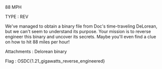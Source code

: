 88 MPH

TYPE : REV

We've managed to obtain a binary file from Doc's time-traveling DeLorean, but we can't seem to understand its purpose. Your mission is to reverse engineer this binary and uncover its secrets. Maybe you'll even find a clue on how to hit 88 miles per hour!

Attachments : Delorean binary

Flag : OSDC{1.21_gigawatts_reverse_engineered}
